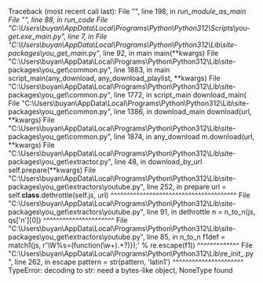 Traceback (most recent call last):
  File "<frozen runpy>", line 198, in _run_module_as_main
  File "<frozen runpy>", line 88, in _run_code
  File "C:\Users\buyan\AppData\Local\Programs\Python\Python312\Scripts\you-get.exe\__main__.py", line 7, in <module>
  File "C:\Users\buyan\AppData\Local\Programs\Python\Python312\Lib\site-packages\you_get\__main__.py", line 92, in main
    main(**kwargs)
  File "C:\Users\buyan\AppData\Local\Programs\Python\Python312\Lib\site-packages\you_get\common.py", line 1883, in main
    script_main(any_download, any_download_playlist, **kwargs)
  File "C:\Users\buyan\AppData\Local\Programs\Python\Python312\Lib\site-packages\you_get\common.py", line 1772, in script_main
    download_main(
  File "C:\Users\buyan\AppData\Local\Programs\Python\Python312\Lib\site-packages\you_get\common.py", line 1386, in download_main
    download(url, **kwargs)
  File "C:\Users\buyan\AppData\Local\Programs\Python\Python312\Lib\site-packages\you_get\common.py", line 1874, in any_download
    m.download(url, **kwargs)
  File "C:\Users\buyan\AppData\Local\Programs\Python\Python312\Lib\site-packages\you_get\extractor.py", line 48, in download_by_url
    self.prepare(**kwargs)
  File "C:\Users\buyan\AppData\Local\Programs\Python\Python312\Lib\site-packages\you_get\extractors\youtube.py", line 252, in prepare
    url = self.__class__.dethrottle(self.js, url)
          ^^^^^^^^^^^^^^^^^^^^^^^^^^^^^^^^^^^^^^^
  File "C:\Users\buyan\AppData\Local\Programs\Python\Python312\Lib\site-packages\you_get\extractors\youtube.py", line 91, in dethrottle
    n = n_to_n(js, qs['n'][0])
        ^^^^^^^^^^^^^^^^^^^^^^
  File "C:\Users\buyan\AppData\Local\Programs\Python\Python312\Lib\site-packages\you_get\extractors\youtube.py", line 85, in n_to_n
    f1def = match1(js, r'\W%s=(function\(\w+\).+?\)});' % re.escape(f1))
                                                          ^^^^^^^^^^^^^
  File "C:\Users\buyan\AppData\Local\Programs\Python\Python312\Lib\re\__init__.py", line 262, in escape
    pattern = str(pattern, 'latin1')
              ^^^^^^^^^^^^^^^^^^^^^^
TypeError: decoding to str: need a bytes-like object, NoneType found

